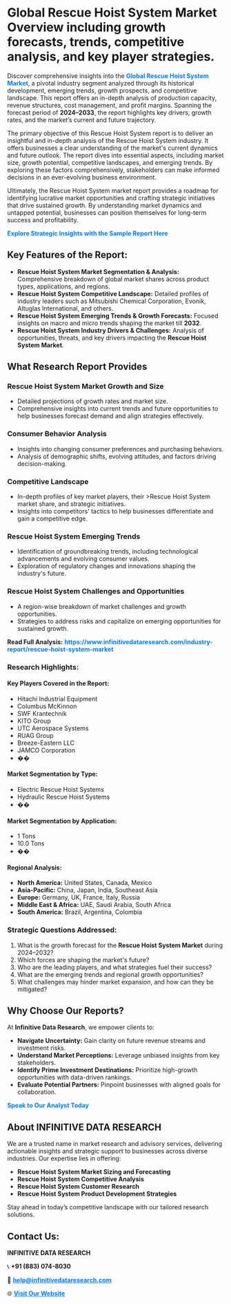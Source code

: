 <h1>Global Rescue Hoist System Market Overview including growth forecasts, trends, competitive analysis, and key player strategies.</h1>
<p>
Discover comprehensive insights into the 
<a href="https://www.infinitivedataresearch.com/industry-report/rescue-hoist-system-market" rel="dofollow" style="color: #007BFF; text-decoration: none;"><strong>Global Rescue Hoist System Market</strong></a>, a pivotal industry segment analyzed through its historical development, emerging trends, growth prospects, and competitive landscape. This report offers an in-depth analysis of production capacity, revenue structures, cost management, and profit margins. Spanning the forecast period of <strong>2024–2033</strong>, the report highlights key drivers, growth rates, and the market’s current and future trajectory.
</p>
<p>
The primary objective of this Rescue Hoist System report is to deliver an insightful and in-depth analysis of the Rescue Hoist System industry. It offers businesses a clear understanding of the market's current dynamics and future outlook. The report dives into essential aspects, including market size, growth potential, competitive landscapes, and emerging trends. By exploring these factors comprehensively, stakeholders can make informed decisions in an ever-evolving business environment.
</p>
<p>
Ultimately, the Rescue Hoist System market report provides a roadmap for identifying lucrative market opportunities and crafting strategic initiatives that drive sustained growth. By understanding market dynamics and untapped potential, businesses can position themselves for long-term success and profitability.
</p>
<p>
<a href="https://www.infinitivedataresearch.com/request-sample/reportId=109786" style="color: #007BFF; text-decoration: none;"><strong>Explore Strategic Insights with the Sample Report Here</strong></a>
</p>

<h2>Key Features of the Report:</h2>
<ul>
<li><strong>Rescue Hoist System Market Segmentation & Analysis:</strong> Comprehensive breakdown of global market shares across product types, applications, and regions.</li>
<li><strong>Rescue Hoist System Competitive Landscape:</strong> Detailed profiles of industry leaders such as Mitsubishi Chemical Corporation, Evonik, Altuglas International, and others.</li>
<li><strong>Rescue Hoist System Emerging Trends & Growth Forecasts:</strong> Focused insights on macro and micro trends shaping the market till <strong>2032</strong>.</li>
<li><strong>Rescue Hoist System Industry Drivers & Challenges:</strong> Analysis of opportunities, threats, and key drivers impacting the <strong>Rescue Hoist System Market</strong>.</li>
</ul>

<h2>What Research Report Provides</h2>
<h3>Rescue Hoist System Market Growth and Size</h3>
<ul>
<li>Detailed projections of growth rates and market size.</li>
<li>Comprehensive insights into current trends and future opportunities to help businesses forecast demand and align strategies effectively.</li>
</ul>

<h3>Consumer Behavior Analysis</h3>
<ul>
<li>Insights into changing consumer preferences and purchasing behaviors.</li>
<li>Analysis of demographic shifts, evolving attitudes, and factors driving decision-making.</li>
</ul>

<h3>Competitive Landscape</h3>
<ul>
<li>In-depth profiles of key market players, their >Rescue Hoist System market share, and strategic initiatives.</li>
<li>Insights into competitors' tactics to help businesses differentiate and gain a competitive edge.</li>
</ul>

<h3>Rescue Hoist System Emerging Trends</h3>
<ul>
<li>Identification of groundbreaking trends, including technological advancements and evolving consumer values.</li>
<li>Exploration of regulatory changes and innovations shaping the industry's future.</li>
</ul>

<h3>Rescue Hoist System Challenges and Opportunities</h3>
<ul>
<li>A region-wise breakdown of market challenges and growth opportunities.</li>
<li>Strategies to address risks and capitalize on emerging opportunities for sustained growth.</li>
</ul>
<p><strong>Read Full Analysis:</strong> <a href="https://www.infinitivedataresearch.com/industry-report/rescue-hoist-system-market" rel="dofollow" style="color: #007BFF; text-decoration: none;"><strong>https://www.infinitivedataresearch.com/industry-report/rescue-hoist-system-market</strong></a></p>
<h3>Research Highlights:</h3>
<h4>Key Players Covered in the Report:</h4>
<ul><li>Hitachi Industrial Equipment</li><li>Columbus McKinnon</li><li>SWF Krantechnik</li><li>KITO Group</li><li>UTC Aerospace Systems</li><li>RUAG Group</li><li>Breeze-Eastern LLC</li><li>JAMCO Corporation</li><li>��</li></ul>
<h4>Market Segmentation by Type:</h4>
<ul><li>Electric Rescue Hoist Systems</li><li>Hydraulic Rescue Hoist Systems</li><li>��</li></ul>
<h4>Market Segmentation by Application:</h4>
<ul><li>1 Tons</li><li>10.0 Tons</li><li>��</li></ul>

<h4>Regional Analysis:</h4>
<ul>
<li><strong>North America:</strong> United States, Canada, Mexico</li>
<li><strong>Asia-Pacific:</strong> China, Japan, India, Southeast Asia</li>
<li><strong>Europe:</strong> Germany, UK, France, Italy, Russia</li>
<li><strong>Middle East & Africa:</strong> UAE, Saudi Arabia, South Africa</li>
<li><strong>South America:</strong> Brazil, Argentina, Colombia</li>
</ul>

<h3>Strategic Questions Addressed:</h3>
<ol>
<li>What is the growth forecast for the <strong>Rescue Hoist System Market</strong> during 2024–2032?</li>
<li>Which forces are shaping the market's future?</li>
<li>Who are the leading players, and what strategies fuel their success?</li>
<li>What are the emerging trends and regional growth opportunities?</li>
<li>What challenges may hinder market expansion, and how can they be mitigated?</li>
</ol>

<h2>Why Choose Our Reports?</h2>
<p>At <strong>Infinitive Data Research</strong>, we empower clients to:</p>
<ul>
<li><strong>Navigate Uncertainty:</strong> Gain clarity on future revenue streams and investment risks.</li>
<li><strong>Understand Market Perceptions:</strong> Leverage unbiased insights from key stakeholders.</li>
<li><strong>Identify Prime Investment Destinations:</strong> Prioritize high-growth opportunities with data-driven rankings.</li>
<li><strong>Evaluate Potential Partners:</strong> Pinpoint businesses with aligned goals for collaboration.</li>
</ul>
<p><a href="https://www.infinitivedataresearch.com/industry-report/rescue-hoist-system-market" rel="dofollow" style="color: #007BFF; text-decoration: none;"><strong>Speak to Our Analyst Today</strong></a></p>

<h2>About INFINITIVE DATA RESEARCH</h2>
<p>We are a trusted name in market research and advisory services, delivering actionable insights and strategic support to businesses across diverse industries. Our expertise lies in offering:</p>
<ul>
<li><strong>Rescue Hoist System Market Sizing and Forecasting</strong></li>
<li><strong>Rescue Hoist System Competitive Analysis</strong></li>
<li><strong>Rescue Hoist System Customer Research</strong></li>
<li><strong>Rescue Hoist System Product Development Strategies</strong></li>
</ul>
<p>Stay ahead in today’s competitive landscape with our tailored research solutions.</p>

<h2>Contact Us:</h2>
<p><strong>INFINITIVE DATA RESEARCH</strong></p>
<p>📞 <strong>+91 (883) 074-8030</strong></p>
<p>📧 <strong><a href="mailto:help@infinitivedataresearch.com" style="color: #007BFF;">help@infinitivedataresearch.com</a></strong></p>
<p>🌐 <strong><a href="https://www.infinitivedataresearch.com" rel="dofollow" style="color: #007BFF;">Visit Our Website</a></strong></p>